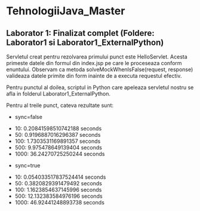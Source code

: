 # TehnologiiJava_Master

## Laborator 1: Finalizat complet (Foldere: Laborator1 si Laborator1_ExternalPython)
Servletul creat pentru rezolvarea primului punct este HelloServlet.
Acesta primeste datele din formul din index.jsp pe care le proceseaza conform enuntului.
Observam ca metoda solveMockWhenIsFalse(request, response) valideaza datele primite din form inainte de a executa requestul efectiv.

Pentru punctul al doilea, scriptul in Python care apeleaza servletul nostru se afla in folderul Laborator1_ExternalPython.

Pentru al treile punct, cateva rezultate sunt:
* sync=false
- 10: 0.20841598510742188 seconds
- 50: 0.9196887016296387 seconds
- 100: 1.7303531169891357 seconds
- 500: 9.975478649139404 seconds
- 1000: 36.24270725250244 seconds

* sync=true
- 10: 0.054033517837524414 seconds
- 50: 0.3820829391479492 seconds
- 100: 1.1623854637145996 seconds
- 500: 12.132383584976196 seconds
- 1000: 46.92441248893738 seconds

